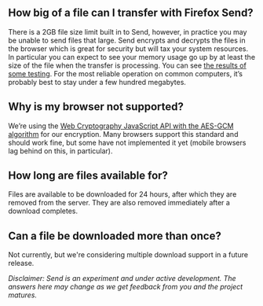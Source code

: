 ## How big of a file can I transfer with Firefox Send?

There is a 2GB file size limit built in to Send, however, in practice you may
be unable to send files that large.  Send encrypts and decrypts the files in
the browser which is great for security but will tax your system resources.  In
particular you can expect to see your memory usage go up by at least the size
of the file when the transfer is processing.  You can see [the results of some
testing](https://github.com/mozilla/send/issues/170#issuecomment-314107793).
For the most reliable operation on common computers, it’s probably best to stay
under a few hundred megabytes.

## Why is my browser not supported?

We’re using the [Web Cryptography JavaScript API with the AES-GCM
algorithm](https://www.w3.org/TR/WebCryptoAPI/#aes-gcm) for our encryption.
Many browsers support this standard and should work fine, but some have not
implemented it yet (mobile browsers lag behind on this, in
particular).

## How long are files available for?

Files are available to be downloaded for 24 hours, after which they are removed
from the server.  They are also removed immediately after a download completes.

## Can a file be downloaded more than once?

Not currently, but we're considering multiple download support in a future
release.


*Disclaimer: Send is an experiment and under active development.  The answers
here may change as we get feedback from you and the project matures.*
